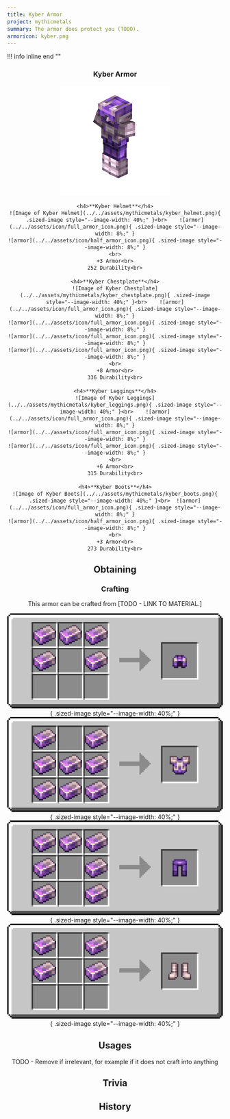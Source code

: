 ```yaml
---
title: Kyber Armor
project: mythicmetals
summary: The armor does protect you (TODO).
armoricon: kyber.png
---
```


!!! info inline end ""
    <center class=tooltip>
    <h3>**Kyber Armor**</h3>
    ![WRITE ALT TEXT HERE](../../assets/armor-models/256/kyber.png)<br>

	<h4>**Kyber Helmet**</h4>
	![Image of Kyber Helmet](../../assets/mythicmetals/kyber_helmet.png){ .sized-image style="--image-width: 40%;" }<br>	![armor](../../assets/icon/full_armor_icon.png){ .sized-image style="--image-width: 8%;" }
	![armor](../../assets/icon/half_armor_icon.png){ .sized-image style="--image-width: 8%;" }
	<br>
	+3 Armor<br>
	252 Durability<br>

	<h4>**Kyber Chestplate**</h4>
	![Image of Kyber Chestplate](../../assets/mythicmetals/kyber_chestplate.png){ .sized-image style="--image-width: 40%;" }<br>	![armor](../../assets/icon/full_armor_icon.png){ .sized-image style="--image-width: 8%;" }
	![armor](../../assets/icon/full_armor_icon.png){ .sized-image style="--image-width: 8%;" }
	![armor](../../assets/icon/full_armor_icon.png){ .sized-image style="--image-width: 8%;" }
	![armor](../../assets/icon/full_armor_icon.png){ .sized-image style="--image-width: 8%;" }
	<br>
	+8 Armor<br>
	336 Durability<br>

	<h4>**Kyber Leggings**</h4>
	![Image of Kyber Leggings](../../assets/mythicmetals/kyber_leggings.png){ .sized-image style="--image-width: 40%;" }<br>	![armor](../../assets/icon/full_armor_icon.png){ .sized-image style="--image-width: 8%;" }
	![armor](../../assets/icon/full_armor_icon.png){ .sized-image style="--image-width: 8%;" }
	![armor](../../assets/icon/full_armor_icon.png){ .sized-image style="--image-width: 8%;" }
	<br>
	+6 Armor<br>
	315 Durability<br>

	<h4>**Kyber Boots**</h4>
	![Image of Kyber Boots](../../assets/mythicmetals/kyber_boots.png){ .sized-image style="--image-width: 40%;" }<br>	![armor](../../assets/icon/full_armor_icon.png){ .sized-image style="--image-width: 8%;" }
	![armor](../../assets/icon/half_armor_icon.png){ .sized-image style="--image-width: 8%;" }
	<br>
	+3 Armor<br>
	273 Durability<br>


## Obtaining

### Crafting

This armor can be crafted from [TODO - LINK TO MATERIAL.]

![Image of the recipe for Kyber Helmet](../../assets/mythicmetals/recipes/armor/kyber_helmet.png){ .sized-image style="--image-width: 40%;" }
![Image of the recipe for Kyber Chestplate](../../assets/mythicmetals/recipes/armor/kyber_chestplate.png){ .sized-image style="--image-width: 40%;" }
![Image of the recipe for Kyber Leggings](../../assets/mythicmetals/recipes/armor/kyber_leggings.png){ .sized-image style="--image-width: 40%;" }
![Image of the recipe for Kyber Boots](../../assets/mythicmetals/recipes/armor/kyber_boots.png){ .sized-image style="--image-width: 40%;" }

## Usages

TODO - Remove if irrelevant, for example if it does not craft into anything

## Trivia

## History

